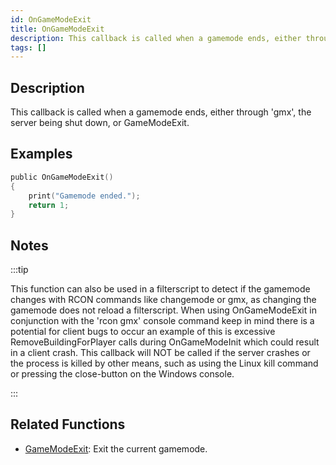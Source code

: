 ```yaml
---
id: OnGameModeExit
title: OnGameModeExit
description: This callback is called when a gamemode ends, either through 'gmx', the server being shut down, or GameModeExit.
tags: []
---
```


## Description

This callback is called when a gamemode ends, either through 'gmx', the server being shut down, or GameModeExit.

## Examples

```c
public OnGameModeExit()
{
    print("Gamemode ended.");
    return 1;
}
```

## Notes

:::tip

This function can also be used in a filterscript to detect if the gamemode changes with RCON commands like changemode or gmx, as changing the gamemode does not reload a filterscript. When using OnGameModeExit in conjunction with the 'rcon gmx' console command keep in mind there is a potential for client bugs to occur an example of this is excessive RemoveBuildingForPlayer calls during OnGameModeInit which could result in a client crash. This callback will NOT be called if the server crashes or the process is killed by other means, such as using the Linux kill command or pressing the close-button on the Windows console.

:::

## Related Functions

- [GameModeExit](../functions/GameModeExit.md): Exit the current gamemode.
